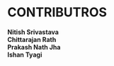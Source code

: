 <h1>CONTRIBUTROS</h1>

<strong>Nitish Srivastava</strong><br>
<strong>Chittarajan Rath</strong><br>
<strong>Prakash Nath Jha</strong><br>
<strong>Ishan Tyagi</strong>
